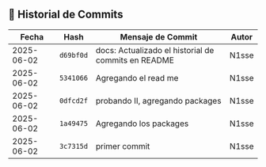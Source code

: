 ## 📜 Historial de Commits

| Fecha       | Hash       | Mensaje de Commit                         | Autor |
|-------------|------------|-------------------------------------------|-------|
| 2025-06-02 | `d69bf0d` | docs: Actualizado el historial de commits en README | N1sse |
| 2025-06-02 | `5341066` | Agregando el read me | N1sse |
| 2025-06-02 | `0dfcd2f` | probando II, agregando packages | N1sse |
| 2025-06-02 | `1a49475` | Agregando los packages | N1sse |
| 2025-06-02 | `3c7315d` | primer commit | N1sse |